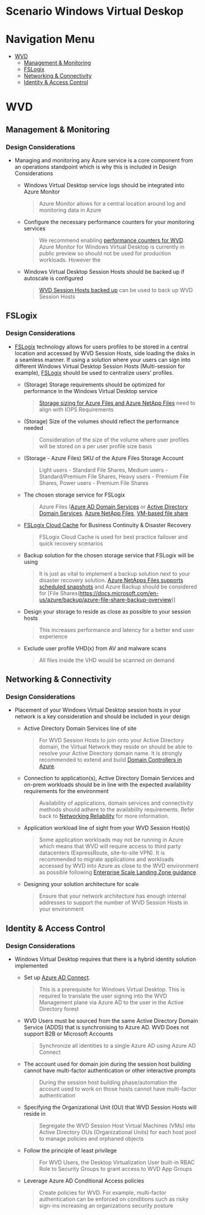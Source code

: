 # Scenario Windows Virtual Deskop

# Navigation Menu

  - [WVD](#WVD)
    - [Management &amp; Monitoring](#Management--Monitoring)
    - [FSLogix](#FSLogix)
    - [Networking &amp; Connectivity](#Networking--Connectivity)
    - [Identity &amp; Access Control](#Identity--Access-Control)
# WVD
        
## Management &amp; Monitoring
### Design Considerations
* Managing and monitoring any Azure service is a core component from an operations standpoint which is why this is included in Design Considerations
  - Windows Virtual Desktop service logs should be integrated into Azure Monitor
    > Azure Monitor allows for a central location around log and monitoring data in Azure
                                
                            
  - Configure the necessary performance counters for your monitoring services
    > We recommend enabling [performance counters for WVD](https://docs.microsoft.com/en-gb/azure/virtual-desktop/azure-monitor#set-up-performance-counters). Azure Monitor for Windows Virtual Desktop is currently in public preview so should not be used for production workloads. However the 
                                
                            
  - Windows Virtual Desktop Session Hosts should be backed up if autoscale is configured
    > [WVD Session Hosts backed up](https://github.com/Azure/RDS-Templates/tree/master/EnableBackupScript) can be used to back up WVD Session Hosts
                                
                            
## FSLogix
### Design Considerations
* [FSLogix](https://docs.microsoft.com/en-us/azure/architecture/example-scenario/wvd/windows-virtual-desktop-fslogix) technology allows for users profiles to be stored in a central location and accessed by WVD Session Hosts, side loading the disks in a seamless manner. If using a solution where your users can sign into different Windows Virtual Desktop Session Hosts (Multi-session for example), [FSLogix](https://docs.microsoft.com/en-us/azure/architecture/example-scenario/wvd/windows-virtual-desktop-fslogix) should be used to centralize users&#39; profiles.
  - (Storage) Storage requirements should be optimized for performance in the Windows Virtual Desktop service
    > [Storage sizing for Azure Files and Azure NetApp Files](https://docs.microsoft.com/en-us/azure/architecture/example-scenario/wvd/windows-virtual-desktop-fslogix#performance-requirements) need to align with IOPS Requirements
                                
                            
  - (Storage) Size of the volumes should reflect the performance needed
    > Consideration of the size of the volume where user profiles will be stored on a per user profile size basis
                                
                            
  - (Storage - Azure Files) SKU of the Azure Files Storage Account
    > Light users - Standard File Shares, Medium users - Standard/Premium File Shares, Heavy users - Premium File Shares, Power users - Premium File Shares
                                
                            
  - The chosen storage service for FSLogix
    > Azure Files ([Azure AD Domain Services](https://docs.microsoft.com/en-us/azure/virtual-desktop/create-profile-container-adds) or [Active Directory Domain Services](https://docs.microsoft.com/en-us/azure/virtual-desktop/create-file-share), [Azure NetApp Files](https://docs.microsoft.com/en-us/azure/virtual-desktop/create-fslogix-profile-container), [VM-based file share](https://docs.microsoft.com/en-us/azure/virtual-desktop/create-host-pools-user-profile)
                                
                            
  - [FSLogix Cloud Cache](https://docs.microsoft.com/en-us/fslogix/cloud-cache-resiliency-availability-cncpt) for Business Continuity &amp; Disaster Recovery
    > FSLogix Cloud Cache is used for best practice failover and quick recovery scenarios
                                
                            
  - Backup solution for the chosen storage service that FSLogix will be using
    > It is just as vital to implement a backup solution next to your disaster recovery solution. [Azure NetApps Files supports scheduled snapshots](https://docs.microsoft.com/en-us/azure/azure-netapp-files/azure-netapp-files-manage-snapshots) and Azure Backup should be considered for [File Shares(https://docs.microsoft.com/en-us/azure/backup/azure-file-share-backup-overview)]
                                
                            
  - Design your storage to reside as close as possible to your session hosts
    > This increases performance and latency for a better end user experience
                                
                            
  - Exclude user profile VHD(x) from AV and malware scans
    > All files inside the VHD would be scanned on demand
                                
                            
## Networking &amp; Connectivity
### Design Considerations
* Placement of your Windows Virtual Desktop session hosts in your network is a key consideration and should be included in your design
  - Active Directory Domain Services line of site
    > For WVD Session Hosts to join onto your Active Directory domain, the Virtual Network they reside on should be able to resolve your Active Directory domain name. It is strongly recommended to extend and build [Domain Controllers in Azure](https://docs.microsoft.com/en-us/azure/architecture/reference-architectures/identity/adds-extend-domain).
                                
                            
  - Connection to application(s), Active Directory Domain Services and on-prem workloads should be in line with the expected availability requirements for the environment
    > Availability of applications, domain services and connectivity methods should adhere to the availability requirements. Refer back to [Networking Reliability](https://github.com/Azure/WellArchitected-Assessment/blob/main/assessments/reliability/application.md#networking--connectivity) for more information.
                                
                            
  - Application workload line of sight from your WVD Session Host(s)
    > Some application workloads may not be running in Azure which means that WVD will require access to third party datacenters (ExpressRoute, site-to-site VPN). It is recommended to migrate applications and workloads accessed by WVD into Azure as close to the WVD environment as possible following [Enterprise Scale Landing Zone guidance](https://docs.microsoft.com/en-us/azure/cloud-adoption-framework/ready/landing-zone/).
                                
                            
  - Designing your solution architecture for scale
    > Ensure that your network architecture has enough internal addresses to support the number of WVD Session Hosts in your environment
                                
                            
## Identity &amp; Access Control
### Design Considerations
* Windows Virtual Desktop requires that there is a hybrid identity solution implemented
  - Set up  [Azure AD Connect](https://docs.microsoft.com/en-us/azure/active-directory/hybrid/whatis-azure-ad-connect).
    > This is a prerequisite for Windows Virtual Desktop. This is required to translate the user signing into the WVD Management plane via Azure AD to the user in the Active Directory forest
                                
                            
  - WVD Users must be sourced from the same Active Directory Domain Service (ADDS) that is synchronising to Azure AD. WVD Does not support B2B or Microsoft Accounts
    > Synchronize all identities to a single Azure AD using Azure AD Connect
                                
                            
  - The account used for domain join during the session host building cannot have multi-factor authentication or other interactive prompts
    > During the session host building phase/automation the account used to work on those hosts cannot have multi-factor authentication
                                
                            
  - Specifying the Organizational Unit (OU) that WVD Session Hosts will reside in
    > Segregate the WVD Session Host Virtual Machines (VMs) into Active Directory OUs (Organizational Units) for each host pool to manage policies and orphaned objects
                                
                            
  - Follow the principle of least privilege
    > For WVD Users, the Desktop Virtualization User built-in RBAC Role to Security Groups to grant access to WVD App Groups
                                
                            
  - Leverage Azure AD Conditional Access policies
    > Create policies for WVD. For example, multi-factor authentication can be enforced on conditions such as risky sign-ins increasing an organizations security posture
                                
                            